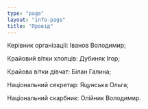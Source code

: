 ```yaml
---
type: "page"
layout: "info-page"
title: "Провід"
---
```


Керівник організації: Іванов Володимир;

Крайовий вітки хлопців: Дубиняк Ігор;

Крайова вітки дівчат: Білан Галина;

Національний секретар: Яцунська Ольга;

Національний скарбник: Олійник Володимир.
